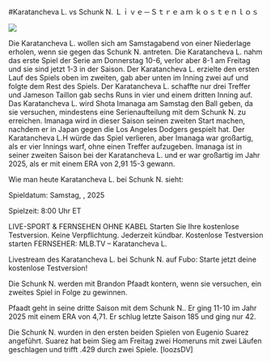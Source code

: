 #Karatancheva L. vs Schunk N. Ｌｉｖｅ－Ｓｔｒｅａｍ ｋｏｓｔｅｎｌｏｓ  
  
  
[![](https://i.imgur.com/qSNzIqt.png)](https://movie.rssnews.media/cHoMDUXyO.php)  
  
Die Karatancheva L. wollen sich am Samstagabend von einer Niederlage erholen, wenn sie gegen das Schunk N. antreten. Die Karatancheva L. nahm das erste Spiel der Serie am Donnerstag 10-6, verlor aber 8-1 am Freitag und sie sind jetzt 1-3 in der Saison. Der Karatancheva L. erzielte den ersten Lauf des Spiels oben im zweiten, gab aber unten im Inning zwei auf und folgte dem Rest des Spiels. Der Karatancheva L. schaffte nur drei Treffer und Jameson Taillon gab sechs Runs in vier und einem dritten Inning auf. Das Karatancheva L. wird Shota Imanaga am Samstag den Ball geben, da sie versuchen, mindestens eine Serienaufteilung mit dem Schunk N. zu erreichen. Imanaga wird in dieser Saison seinen zweiten Start machen, nachdem er in Japan gegen die Los Angeles Dodgers gespielt hat. Der Karatancheva L.H würde das Spiel verlieren, aber Imanaga war großartig, als er vier Innings warf, ohne einen Treffer aufzugeben. Imanaga ist in seiner zweiten Saison bei der Karatancheva L. und er war großartig im Jahr 2025, als er mit einem ERA von 2,91 15-3 gewann.

Wie man heute Karatancheva L. bei Schunk N. sieht:

Spieldatum: Samstag, , 2025

Spielzeit: 8:00 Uhr ET

LIVE-SPORT & FERNSEHEN OHNE KABEL
Starten Sie Ihre kostenlose Testversion. Keine Verpflichtung. Jederzeit kündbar.
Kostenlose Testversion starten
FERNSEHER: MLB.TV – Karatancheva L.

Livestream des Karatancheva L. bei Schunk N. auf Fubo: Starte jetzt deine kostenlose Testversion!

Die Schunk N. werden mit Brandon Pfaadt kontern, wenn sie versuchen, ein zweites Spiel in Folge zu gewinnen.

Pfaadt geht in seine dritte Saison mit dem Schunk N.. Er ging 11-10 im Jahr 2025 mit einem ERA von 4,71. Er schlug letzte Saison 185 und ging nur 42.

Die Schunk N. wurden in den ersten beiden Spielen von Eugenio Suarez angeführt. Suarez hat beim Sieg am Freitag zwei Homeruns mit zwei Läufen geschlagen und trifft .429 durch zwei Spiele. [loozsDV]